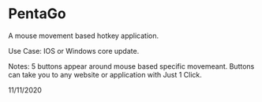 # PentaGo
A mouse movement based hotkey application.



Use Case: IOS or Windows core update.


Notes:
5 buttons appear around mouse based specific movemeant. Buttons can take you to any website or application with Just 1 Click. 

11/11/2020
